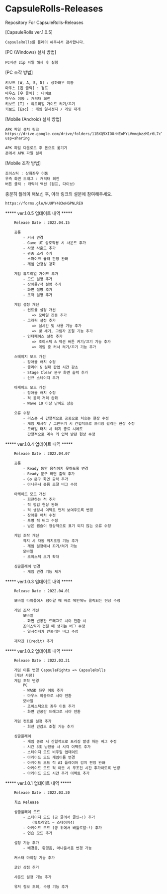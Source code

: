 # CapsuleRolls-Releases
Repository For CapsuleRolls-Releases

[CapsuleRolls ver.1.0.5]

    CapsuleRolls를 플레이 해주셔서 감사합니다.

[PC (Windows) 설치 방법]

    PC버젼 zip 파일 해제 후 실행

[PC 조작 방법]

    키보드 [W, A, S, D] : 상하좌우 이동
    마우스 [왼 클릭] : 점프
    마우스 [우 클릭] : 다이브
    마우스 이동 : 캐릭터 회전
    키보드 [T] : 튜토리얼 가이드 켜기/끄기
    키보드 [Esc] : 게임 일시정지 / 게임 재개

[Mobile (Android) 설치 방법]

    APK 파일 설치 링크
    https://drive.google.com/drive/folders/11BXQ5XIOOrNEoMYLVmmqbzzM1r6L7cTw?usp=sharing

    APK 파일 다운로드 후 폰으로 옮기기
    폰에서 APK 파일 설치


[Mobile 조작 방법]

    조이스틱 : 상화좌우 이동
    우측 화면 드래그 : 캐릭터 회전
    버튼 클릭 : 캐릭터 액션 (점프, 다이브)

충분히 플레이 해보신 후,
아래 링크의 설문에 참여해주세요.

    https://forms.gle/NUUPY483eHGPNLRE9

    
***** ver.1.0.5 업데이트 내역 *****

        Release Date : 2022.04.15

        공통
            - 커서 변경
            - Game UI 상호작용 시 사운드 추가
            - 사망 사운드 추가
            - 관중 소리 추가
            - 스파이크 롤러 판정 완화
            - 게임 안정성 강화

        게임 튜토리얼 가이드 추가
            - 모드 설명 추가
            - 장애물/적 설명 추가
            - 화면 설명 추가
            - 조작 설명 추가

        게임 설정 개선
            - 컨트롤 설정 개선
                => 모바일 진동 추가
            - 그래픽 설정 추가
                => 실시간 빛 사용 기능 추가
                => 빛 세기, 그림자 조절 기능 추가
            - 인터페이스 설정 추가
                => 조이스틱 & 액션 버튼 켜기/끄기 기능 추가
                => 게임 중 커서 켜기/끄기 기능 추가
    
        스테이지 모드 개선
            - 장애물 배치 수정
            - 클리어 & 실패 팝업 시간 감소
            - Stage Clear 문구 화면 출력 추가
            - 신규 스테이지 추가
    
        아케이드 모드 개선
            - 장애물 배치 수정
            - 적 공격 거리 완화
            - Wave 10 이상 난이도 상승

        오류 수정
            - 리스폰 시 간헐적으로 공중으로 치솟는 현상 수정
            - 게임 재시작 / 그만두기 시 간헐적으로 프리징 걸리는 현상 수정
            - 모바일 터치 시 터지 종료 시에도
              간헐적으로 계속 키 입력 받던 현상 수정


***** ver.1.0.4 업데이트 내역 *****

        Release Date : 2022.04.07

        공통
            - Ready 동안 움직이지 못하도록 변경
            - Ready 문구 화면 출력 추가
            - Go 문구 화면 출력 추가
            - 아나운서 볼륨 조절 버그 수정

        아케이드 모드 개선
            - 회전하는 적 추가
            - 적 낑김 현상 완화
            - 적 생성시 이펙트 먼저 보여주도록 변경
            - 장애물 배치 수정
            - 투명 적 버그 수정
            - 남은 캡슐이 정상적으로 표기 되지 않는 오류 수정

        게임 조작 개선
            착지 시 자동 위치조정 기능 추가
            - 게임 설정에서 끄기/켜기 가능
            모바일
            - 조이스틱 크기 확대

        싱글플레이 변경
            - 게임 변경 기능 제거

***** ver.1.0.3 업데이트 내역 *****

        Release Date : 2022.04.01

        모바일 타이틀에서 넘어갈 때 바로 메인메뉴 클릭되는 현상 수정
        
        게임 조작 개선
            모바일
            - 화면 빈공간 드래그로 시야 전환 시 
            조이스틱과 겹칠 때 생기는 버그 수정
            - 일시정지가 안눌리는 버그 수정

        제작진 (Credit) 추가

***** ver.1.0.2 업데이트 내역 *****

        Release Date : 2022.03.31

        게임 이름 변경 CapsuleFights => CapsuleRolls
        [개선 사항]
        게임 조작 변경
            PC
            - WASD 좌우 이동 추가
            - 마우스 이동으로 시야 전환
            모바일
            - 조이스틱으로 좌우 이동 추가
            - 화면 빈공간 드래그로 시야 전환

        게임 컨트롤 설정 추가
            - 회전 민감도 조절 기능 추가

        싱글플레이
            - 게임 종료 시 간헐적으로 프리징 발생 하는 버그 수정
            - 시간 3초 남았을 시 시각 이펙트 추가
            - 스테이지 모드 비주얼 업데이트
            - 아케이드 모드 게임이름 변경
            - 아케이드 모드 적 AI 플레이어 감지 판정 완화
            - 아케이드 모드 적 아웃 시 무조건 시간 추가하도록 변경
            - 아케이드 모드 시간 추가 이펙트 추가

***** ver.1.0.1 업데이트 내역 *****

        Release Date : 2022.03.30

        최초 Release

        싱글플레이 모드
            - 스테이지 모드 (공 굴려서 골인~!) 추가
                (튜토리얼1 ~ 스테이지4)
            - 아케이드 모드 (공 위에서 배틀로얄~!) 추가
            - 연습 모드 추가

        설정 기능 추가
            - 배경음, 환경음, 아나운서음 변경 가능

        커스터 마이징 기능 추가

        코인 상점 추가

        사운드 설정 기능 추가

        유저 정보 조회, 수정 기능 추가